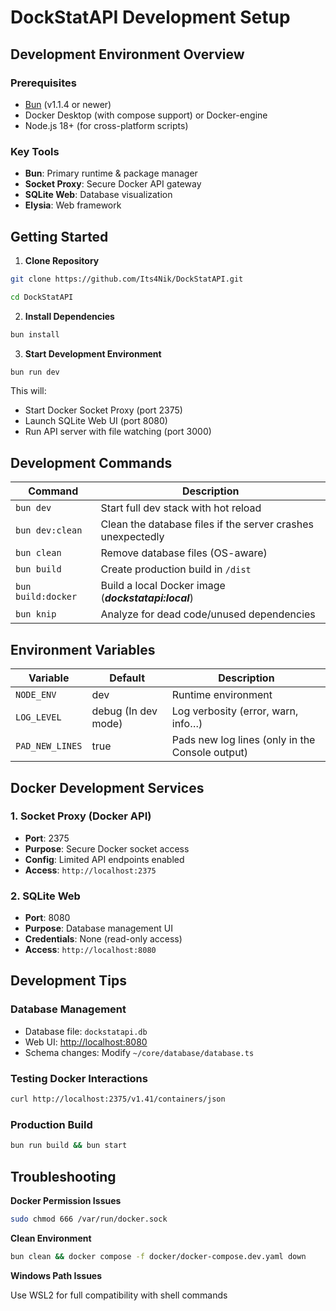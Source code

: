 # DockStatAPI Development Setup

## Development Environment Overview

### Prerequisites

* [Bun](https://bun.sh/) (v1.1.4 or newer)
* Docker Desktop (with compose support) or Docker-engine
* Node.js 18+ (for cross-platform scripts)

### Key Tools

* **Bun**: Primary runtime & package manager
* **Socket Proxy**: Secure Docker API gateway
* **SQLite Web**: Database visualization
* **Elysia**: Web framework

## Getting Started


1. **Clone Repository**

```bash
git clone https://github.com/Its4Nik/DockStatAPI.git

cd DockStatAPI
```


2. **Install Dependencies**

```bash
bun install
```


3. **Start Development Environment**

```bash
bun run dev
```

This will:

* Start Docker Socket Proxy (port 2375)
* Launch SQLite Web UI (port 8080)
* Run API server with file watching (port 3000)

## Development Commands

| Command | Description |
|----|----|
| `bun dev` | Start full dev stack with hot reload |
| `bun dev:clean` | Clean the database files if the server crashes unexpectedly |
| `bun clean` | Remove database files (OS-aware) |
| `bun build` | Create production build in `/dist` |
| `bun build:docker` | Build a local Docker image (***dockstatapi:local***) |
| `bun knip` | Analyze for dead code/unused dependencies |

## Environment Variables

| Variable | Default | Description |
|----|----|----|
| `NODE_ENV` | dev | Runtime environment |
| `LOG_LEVEL` | debug (In dev mode) | Log verbosity (error, warn, info…) |
| `PAD_NEW_LINES` | true | Pads new log lines (only in the Console output) |

## Docker Development Services

### 1. Socket Proxy (Docker API)

* **Port**: 2375
* **Purpose**: Secure Docker socket access
* **Config**: Limited API endpoints enabled
* **Access**: `http://localhost:2375`

### 2. SQLite Web

* **Port**: 8080
* **Purpose**: Database management UI
* **Credentials**: None (read-only access)
* **Access**: `http://localhost:8080`

## Development Tips

### Database Management

* Database file: `dockstatapi.db`
* Web UI: <http://localhost:8080>
* Schema changes: Modify `~/core/database/database.ts`

### Testing Docker Interactions

```bash
curl http://localhost:2375/v1.41/containers/json
```

### Production Build

```bash
bun run build && bun start
```

## Troubleshooting

**Docker Permission Issues**

```bash
sudo chmod 666 /var/run/docker.sock
```

**Clean Environment**

```bash
bun clean && docker compose -f docker/docker-compose.dev.yaml down
```

**Windows Path Issues**

Use WSL2 for full compatibility with shell commands